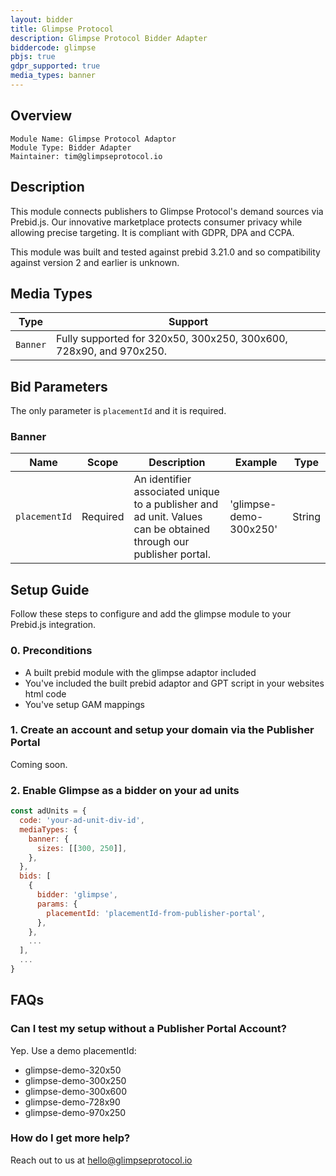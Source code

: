 ```yaml
---
layout: bidder
title: Glimpse Protocol
description: Glimpse Protocol Bidder Adapter
biddercode: glimpse
pbjs: true
gdpr_supported: true
media_types: banner
---
```


## Overview

```
Module Name: Glimpse Protocol Adaptor
Module Type: Bidder Adapter
Maintainer: tim@glimpseprotocol.io
```

## Description

This module connects publishers to Glimpse Protocol's demand sources via Prebid.js. Our
innovative marketplace protects consumer privacy while allowing precise targeting. It is
compliant with GDPR, DPA and CCPA.

This module was built and tested against prebid 3.21.0 and so compatibility against
version 2 and earlier is unknown.

## Media Types

| Type     | Support                                                            |
| -------- | ------------------------------------------------------------------ |
| `Banner` | Fully supported for 320x50, 300x250, 300x600, 728x90, and 970x250. |

## Bid Parameters

The only parameter is `placementId` and it is required.

### Banner

| Name          | Scope    | Description                                                                                                      | Example                | Type   |
| ------------- | -------- | ---------------------------------------------------------------------------------------------------------------- | ---------------------- | ------ |
| `placementId` | Required | An identifier associated unique to a publisher and ad unit. Values can be obtained through our publisher portal. | 'glimpse-demo-300x250' | String |

## Setup Guide

Follow these steps to configure and add the glimpse module to your Prebid.js integration.

### 0. Preconditions

- A built prebid module with the glimpse adaptor included
- You've included the built prebid adaptor and GPT script in your websites html code
- You've setup GAM mappings

### 1. Create an account and setup your domain via the Publisher Portal

Coming soon.

### 2. Enable Glimpse as a bidder on your ad units

```javascript
const adUnits = {
  code: 'your-ad-unit-div-id',
  mediaTypes: {
    banner: {
      sizes: [[300, 250]],
    },
  },
  bids: [
    {
      bidder: 'glimpse',
      params: {
        placementId: 'placementId-from-publisher-portal',
      },
    },
    ...
  ],
  ...
}
```

## FAQs

### Can I test my setup without a Publisher Portal Account?

Yep. Use a demo placementId:

- glimpse-demo-320x50
- glimpse-demo-300x250
- glimpse-demo-300x600
- glimpse-demo-728x90
- glimpse-demo-970x250

### How do I get more help?

Reach out to us at [hello@glimpseprotocol.io](mailto:hello@glimpseprotocol.io)
